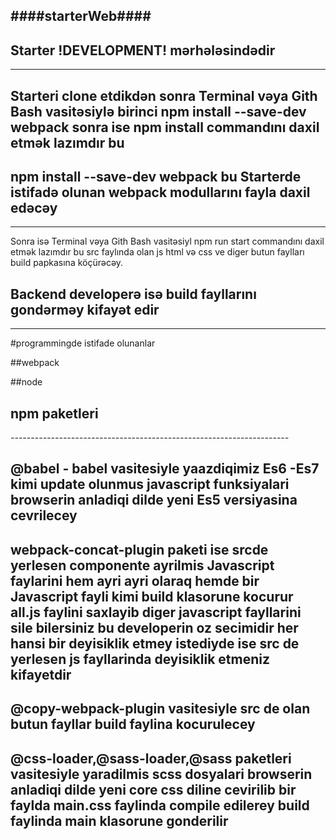 ####starterWeb####
------------------------------------------------------------------- 
## Starter !DEVELOPMENT! mərhələsindədir 
---------------------------------------
## Starteri clone etdikdən sonra Terminal vəya Gith Bash vasitəsiylə birinci npm install --save-dev webpack sonra ise  npm install commandını daxil etmək lazımdır bu 
## npm install --save-dev webpack bu Starterde istifadə olunan webpack modullarını fayla daxil edəcəy 
-------------------------------------------- 
Sonra isə Terminal vəya Gith Bash vasitəsiyl npm run start commandını daxil etmək lazımdır bu src faylında olan js html və css ve diger butun  faylları build papkasına köçürəcəy.
## Backend developerə isə build fayllarını gondərməy kifayət edir 
---------------------------------------------------------------------------------------------------------------------

#programmingde istifade olunanlar 

##webpack 

##node 

## npm paketleri

_---------------------------------------------------------------------_

## @babel - babel vasitesiyle yaazdiqimiz Es6 -Es7 kimi update olunmus javascript funksiyalari browserin anladiqi dilde yeni Es5 versiyasina cevrilecey

## webpack-concat-plugin paketi ise srcde yerlesen componente ayrilmis Javascript faylarini hem ayri ayri olaraq hemde bir Javascript fayli kimi build klasorune kocurur all.js faylini saxlayib diger javascript fayllarini sile bilersiniz bu developerin oz secimidir her hansi bir deyisiklik etmey istediyde ise src de yerlesen js fayllarinda deyisiklik etmeniz kifayetdir 

## @copy-webpack-plugin vasitesiyle src de olan butun fayllar build faylina kocurulecey

## @css-loader,@sass-loader,@sass paketleri vasitesiyle yaradilmis scss dosyalari browserin anladiqi dilde yeni core css diline cevirilib bir faylda main.css faylinda compile edilerey build faylinda main klasorune gonderilir



